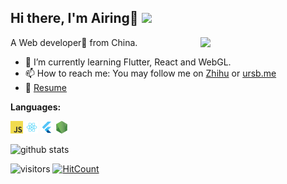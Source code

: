 <h2> Hi there, I'm Airing🐻 <img src="https://media.giphy.com/media/mGcNjsfWAjY5AEZNw6/giphy.gif" width="50"></h2>

<img align='right' src='https://user-images.githubusercontent.com/5713670/87202985-820dcb80-c2b6-11ea-9f56-7ec461c497c3.gif' width='200"'>

A Web developer🎯 from China.
- 🌱 I’m currently learning Flutter, React and WebGL.
- 📫 How to reach me: You may follow me on [Zhihu](https://www.zhihu.com/people/airing) or [ursb.me](https://me.ursb.me)
- 📝 [Resume](https://www.notion.so/airing/be45c0dc6fac408b9495d9e503ae8c90)

**Languages:**  

<code><img height="20" src="https://raw.githubusercontent.com/github/explore/80688e429a7d4ef2fca1e82350fe8e3517d3494d/topics/javascript/javascript.png"></code>
<code><img height="20" src="https://raw.githubusercontent.com/github/explore/80688e429a7d4ef2fca1e82350fe8e3517d3494d/topics/react/react.png"></code>
<code><img height="20" src="https://raw.githubusercontent.com/github/explore/80688e429a7d4ef2fca1e82350fe8e3517d3494d/topics/flutter/flutter.png"></code>
<code><img height="20" src="https://raw.githubusercontent.com/github/explore/80688e429a7d4ef2fca1e82350fe8e3517d3494d/topics/nodejs/nodejs.png"></code>

![github stats](https://github-readme-stats.vercel.app/api?username=ohbear&show_icons=true)

![visitors](https://visitor-badge.glitch.me/badge?page_id=harshkumarkhatri.harshkumarkhatri)
[![HitCount](http://hits.dwyl.com/piyushsuthar/piyushsuthar.svg)](http://hits.dwyl.com/piyushsuthar/piyushsuthar)
